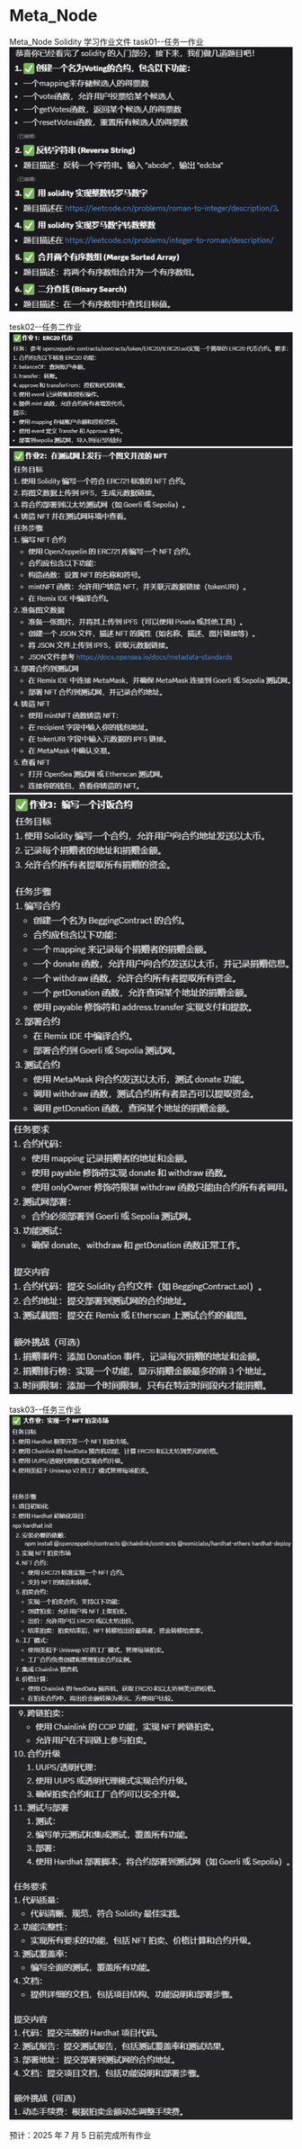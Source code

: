 # Meta_Node

Meta_Node Solidity 学习作业文件
task01--任务一作业
![alt text](image.png)

tesk02--任务二作业
![alt text](image-1.png)
![alt text](image-2.png)
![alt text](image-3.png)
![alt text](image-4.png)

task03--任务三作业
![alt text](image-5.png)
![alt text](image-6.png)

预计：2025 年 7 月 5 日前完成所有作业

